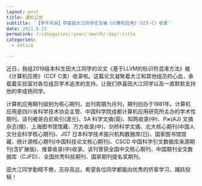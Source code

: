```yaml
---
layout: post
title: 通知公告
subtitle: '【学子风采】恭喜田大江同学论文被《计算机应用》（CCF-C）收录'
date: 2021.9.23
permalink: /:categories/:year/:month/:day/:title
categories:
  - notice

---
```


近日，我组2019级本科生田大江同学的论文《基于LLVM的标识符混淆方法》被《计算机应用》（CCF C类）收录啦。这篇论文凝聚着大江和其他组员的心血，承载着实验室对各位组员学术追求的支持。让我们恭喜田大江同学以及一直默默支持他的李成扬同学。

计算机应用期刊级别为核心期刊，出刊周期为月刊，期刊创办于1981年。计算机应用是四川省科学技术协会主管、中国科学院成都计算机应用研究所主办的学术性期刊。该刊被哥白尼索引(波兰)、SA 科学文摘(英)、知网收录(中)、Pж(AJ) 文摘杂志(俄)、上海图书馆馆藏、万方收录(中)、剑桥科学文摘、北大核心期刊(中国人文社会科学核心期刊)、JST 日本科学技术振兴机构数据库(日)、国家图书馆馆藏、统计源核心期刊(中国科技论文核心期刊)、CSCD 中国科学引文数据库来源期刊(含扩展版)、维普收录(中)收录。该刊曾获全国中文核心期刊、中国期刊全文数据库（CJFD）、全国优秀科技期刊、国家期刊提名奖期刊。

田大江同学勤精不倦，志存高远，希望各位同学都能向优秀的侪辈学习，踊跃投稿！